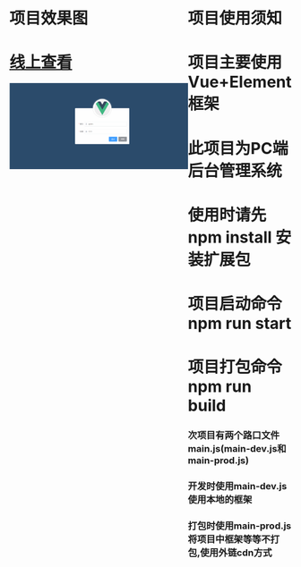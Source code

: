<!DOCTYPE html>
<html lang="en">
<head>
  <meta charset="UTF-8">
  <meta name="viewport" content="width=device-width, initial-scale=1.0">
</head>
<body style="width: 100%;">
  <div class="wk" style="width: 100%;display: flex;justify-content: center;">
    <div class="nk_left">
      <h1>项目效果图</h1>
      <h1><a href="http://chenxinlong.xyz/vue_shop/#/login">线上查看</a></h1>
      <img src="./public/效果图.gif" alt="">
    </div>
    <div class="nk_right">
      <h1>项目使用须知</h1>
      <h1>项目主要使用Vue+Element框架</h1>
      <h1>此项目为PC端后台管理系统</h1>
      <h1>使用时请先 npm install 安装扩展包</h1>
      <h1>项目启动命令 npm run start</h1>
      <h1>项目打包命令 npm run build</h1>
      <h3>次项目有两个路口文件main.js(main-dev.js和main-prod.js)</h3>
      <h3>开发时使用main-dev.js  使用本地的框架</h3>
      <h3>打包时使用main-prod.js 将项目中框架等等不打包,使用外链cdn方式</h3>
    </div>
  </div>
</body>
</html>